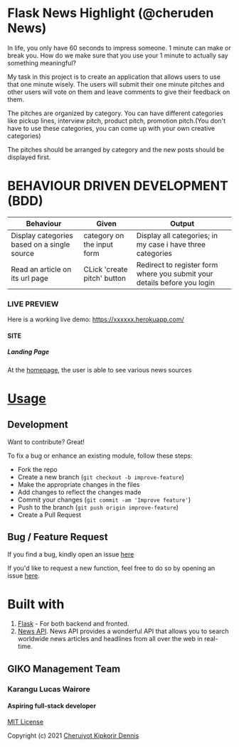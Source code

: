 # Flask News Highlight (@cheruden News)
In life, you only have 60 seconds to impress someone. 1 minute can make or break you. How do we make sure that you use your 1 minute to actually say something meaningful?

My task in this project is to create an application that allows users to use that one minute wisely. The users will submit their one minute pitches and other users will vote on them and leave comments to give their feedback on them.

The pitches are organized by category. You can have different categories like pickup lines, interview pitch, product pitch, promotion pitch.(You don't have to use these categories, you can come up with your own creative categories) 

The pitches should be arranged by category and the new posts should be displayed first.   

# BEHAVIOUR DRIVEN DEVELOPMENT (BDD)
Behaviour                                 | Given                     | Output                                  |
------------------------------------------|---------------------------|-----------------------------------------|
Display categories based on a single source | category on the input form         | Display all categories; in my case i have three categories            |
Read an article on its url page           | CLick 'create pitch' button  | Redirect to register form where you submit your details before you login |

### LIVE PREVIEW
Here is a working live demo: https://xxxxxx.herokuapp.com/

#### SITE

##### Landing Page
At the [homepage](https://latest-xxxx.herokuapp.com/), the user is able to see various news sources






# [Usage](https://xxxx.herokuapp.com/)

## Development
Want to contribute? Great!

To fix a bug or enhance an existing module, follow these steps:

- Fork the repo
- Create a new branch (`git checkout -b improve-feature`)
- Make the appropriate changes in the files
- Add changes to reflect the changes made
- Commit your changes (`git commit -am 'Improve feature'`)
- Push to the branch (`git push origin improve-feature`)
- Create a Pull Request

## Bug / Feature Request
If you find a bug, kindly open an issue [here](https://github.com/cheruden/flask-latest-newshighlights/issues/new)

If you'd like to request a new function, feel free to do so by opening an issue [here](https://github.com/cheruden/flask-latest-newshighlight/issues/new).

# Built with
1. [Flask](http://flask.pocoo.org/) - For both backend and fronted.
1. [News API](https://newsapi.org/). News API provides a wonderful API that allows you to search worldwide news articles and headlines from all over the web in real-time.

## GIKO Management Team 
### Karangu Lucas Wairore 
####    Aspiring full-stack developer

[MIT License](LICENSE)

Copyright (c) 2021 [Cheruiyot Kipkorir Dennis](https://github.com/cheruden)

